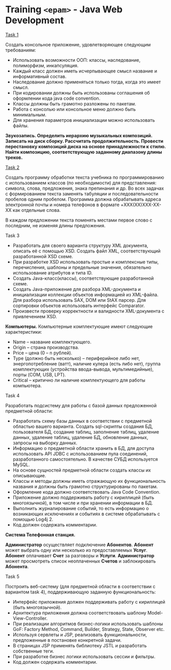 # Training `<epam>` - Java Web Development

[Task 1](https://github.com/dvorkind/training/tree/main/recording-task1-OOP/src/by/dvorkin/recording)

Создать консольное приложение, удовлетворяющее следующим требованиям:
<UL><li>Использовать возможности ООП: классы, наследование, полиморфизм, инкапсуляция.</li>
<li>Каждый класс должен иметь исчерпывающее смысл название и информативный состав.</li>
<li>Наследование должно применяться только тогда, когда это имеет смысл.</li>
<li>При кодировании должны быть использованы соглашения об оформлении кода java code convention.</li>
<li>Классы должны быть грамотно разложены по пакетам.</li>
<li>Работа с консолью или консольное меню должно быть минимальным.</li>
<li>Для хранения параметров инициализации можно использовать файлы.</li></UL>

**Звукозапись. Определить иерархию музыкальных композиций. Записать на диск сборку. Рассчитать продолжительность. Провести перестановку композиций диска на основе принадлежности к стилю. Найти композицию, соответствующую заданному диапазону длины треков.**

[Task 2](https://github.com/dvorkind/training/tree/main/strings-task2/src/by/dvorkin/strings)

Создать программу обработки текста учебника по программированию с использованием классов (по необходимости) для представления: символа, слова, предложения, знака препинания и др. Во всех задачах с формированием текста заменять табуляции и последовательности пробелов одним пробелом. Программа должна обрабатывать адреса электронной почты и номера телефонов в формате +XXX(XX)XXX-XX-XX как отдельные слова.

В каждом предложении текста поменять местами первое слово с последним, не изменяя длины предложения.

Task 3

<UL><li>Разработать для своего варианта структуру XML документа, описать её с помощью XSD. Создать файл XML, соответствующий разработанной XSD схеме.</li>
<li>При разработке XSD использовать простые и комплексные типы, перечисления, шаблоны и предельные значения, обязательно использование атрибутов и типа ID.</li>
<li>Создать Java-класс(классы), соответствующие разработанной схеме.</li>
<li>Создать Java-приложение для разбора XML-документа и инициализации коллекции объектов информацией из XML-файла. Для разбора использовать SAX, DOM или StAX парсер. Для сортировки объектов использовать интерфейс Comparator.</li>
<li>Произвести проверку корректности и валидности XML-документа с привлечением XSD.</li></UL>

**Компьютеры.**
Компьютерные комплектующие имеют следующие характеристики:
<UL><li>Name – название комплектующего.</li>
<li>Origin – страна производства.</li>
<li>Price – цена (0 – n рублей).</li>
<li>Type (должно быть несколько) – периферийное либо нет, энергопотребление (ватт), наличие кулера (есть либо нет), группа комплектующих (устройства ввода-вывода, мультимедийные), порты (COM, USB, LPT).</li>
<li>Critical – критично ли наличие комплектующего для работы компьютера.</li></UL>

Task 4

Разработать подсистему для работы с базой данных предложенной предметной области:
<UL><li>Разработать схему базы данных в соответствии с предметной областью вашего варианта. Создать sql-скрипты создания БД, пользователя БД, создание таблиц, заполнение таблиц, удаление данных, удаление таблиц, удаление БД, обновление данных, запросы на выборку данных.</li>
<li>Информацию о предметной области хранить в БД, для доступа использовать API JDBC с использованием пула соединений, разработанного самостоятельно. В качестве СУБД используется MySQL.</li>
<li>На основе сущностей предметной области создать классы их описывающие.</li>
<li>Классы и методы должны иметь отражающую их функциональность названия и должны быть грамотно структурированы по пакетам.</li>
<li>Оформление кода должно соответствовать Java Code Convention.</li>
<li>Приложение должно поддерживать работу с кириллицей (быть многоязычной), в том числе и при хранении информации в БД.</li>
<li>Выполнить журналирование событий, то есть информацию о возникающих исключениях и событиях в системе обрабатывать с помощью Log4j 2.</li>
<li>Код должен содержать комментарии.</li></UL>

**Система Телефонная станция.** 

**Администратор** осуществляет подключение **Абонентов**. **Абонент**  может выбрать одну или несколько из предоставляемых **Услуг**. **Абонент**  оплачивает **Счет** за разговоры и **Услуги**. **Администратор** может просмотреть список неоплаченных **Счетов** и заблокировать **Абонента**.

Task 5

Построить веб-систему (для предметной области в соответствии с вариантом task 4), поддерживающую заданную функциональность:
<UL><li>Интерфейс приложения должен поддерживать работу с кириллицей (быть многоязычной).</li>
<li>Архитектура приложения должна соответствовать шаблону Model-View-Controller.</li>
<li>При реализации алгоритмов бизнес-логики использовать шаблоны GoF: Factory Method, Command, Builder, Strategy, State, Observer etc.</li>
<li>Используя сервлеты и JSP, реализовать функциональности, предложенные в постановке конкретной задачи.</li>
<li>В страницах JSP применять библиотеку JSTL и разработать собственные теги.</li>
<li>При разработке бизнес логики использовать сессии и фильтры.</li>
<li>Код должен содержать комментарии.</li></UL>
